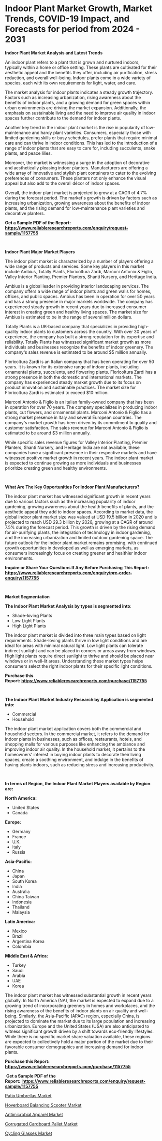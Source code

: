 <p><h1>Indoor Plant Market Growth, Market Trends, COVID-19 Impact, and Forecasts for period from 2024 - 2031</h1></p><p><strong>Indoor Plant Market Analysis and Latest Trends</strong></p>
<p><p>An indoor plant refers to a plant that is grown and nurtured indoors, typically within a home or office setting. These plants are cultivated for their aesthetic appeal and the benefits they offer, including air purification, stress reduction, and overall well-being. Indoor plants come in a wide variety of species, each with its own requirements for light, water, and care.</p><p>The market analysis for indoor plants indicates a steady growth trajectory. Factors such as increasing urbanization, rising awareness about the benefits of indoor plants, and a growing demand for green spaces within urban environments are driving the market expansion. Additionally, the emphasis on sustainable living and the need to improve air quality in indoor spaces further contribute to the demand for indoor plants.</p><p>Another key trend in the indoor plant market is the rise in popularity of low-maintenance and hardy plant varieties. Consumers, especially those with limited gardening skills or busy schedules, prefer plants that require minimal care and can thrive in indoor conditions. This has led to the introduction of a range of indoor plants that are easy to care for, including succulents, snake plants, and peace lilies.</p><p>Moreover, the market is witnessing a surge in the adoption of decorative and aesthetically pleasing indoor planters. Manufacturers are offering a wide array of innovative and stylish plant containers to cater to the evolving preferences of consumers. These planters not only enhance the visual appeal but also add to the overall décor of indoor spaces.</p><p>Overall, the indoor plant market is projected to grow at a CAGR of 4.7% during the forecast period. The market's growth is driven by factors such as increasing urbanization, growing awareness about the benefits of indoor plants, and the rising demand for low-maintenance plant varieties and decorative planters.</p></p>
<p><strong>Get a Sample PDF of the Report:&nbsp; <a href="https://www.reliableresearchreports.com/enquiry/request-sample/1157755">https://www.reliableresearchreports.com/enquiry/request-sample/1157755</a></strong></p>
<p>&nbsp;</p>
<p><strong>Indoor Plant Major Market Players</strong></p>
<p><p>The indoor plant market is characterized by a number of players offering a wide range of products and services. Some key players in this market include Ambius, Totally Plants, Floricoltura Zardi, Marconi Antonio & Figlio, Valley Interior Planting, Premier Planters, Shanti Nursery, and Heritage India. </p><p>Ambius is a global leader in providing interior landscaping services. The company offers a wide range of indoor plants and green walls for homes, offices, and public spaces. Ambius has been in operation for over 50 years and has a strong presence in major markets worldwide. The company has experienced steady growth in recent years due to increased consumer interest in creating green and healthy living spaces. The market size for Ambius is estimated to be in the range of several million dollars.</p><p>Totally Plants is a UK-based company that specializes in providing high-quality indoor plants to customers across the country. With over 30 years of experience, the company has built a strong reputation for its expertise and reliability. Totally Plants has witnessed significant market growth as more individuals and businesses recognize the benefits of indoor greenery. The company's sales revenue is estimated to be around $5 million annually.</p><p>Floricoltura Zardi is an Italian company that has been operating for over 50 years. It is known for its extensive range of indoor plants, including ornamental plants, succulents, and flowering plants. Floricoltura Zardi has a strong presence in both the domestic and international markets. The company has experienced steady market growth due to its focus on product innovation and sustainable practices. The market size for Floricoltura Zardi is estimated to exceed $10 million.</p><p>Marconi Antonio & Figlio is an Italian family-owned company that has been in operation for over 70 years. The company specializes in producing indoor plants, cut flowers, and ornamental plants. Marconi Antonio & Figlio has a strong market presence in Italy and several European countries. The company's market growth has been driven by its commitment to quality and customer satisfaction. The sales revenue for Marconi Antonio & Figlio is estimated to be around $3 million annually.</p><p>While specific sales revenue figures for Valley Interior Planting, Premier Planters, Shanti Nursery, and Heritage India are not available, these companies have a significant presence in their respective markets and have witnessed positive market growth in recent years. The indoor plant market is expected to continue growing as more individuals and businesses prioritize creating green and healthy environments.</p></p>
<p>&nbsp;</p>
<p><strong>What Are The Key Opportunities For Indoor Plant Manufacturers?</strong></p>
<p><p>The indoor plant market has witnessed significant growth in recent years due to various factors such as the increasing popularity of indoor gardening, growing awareness about the health benefits of plants, and the aesthetic appeal they add to indoor spaces. According to market data, the global indoor plant market size was valued at USD 19.5 billion in 2020 and is projected to reach USD 29.3 billion by 2026, growing at a CAGR of around 7.5% during the forecast period. This growth is driven by the rising demand for air-purifying plants, the integration of technology in indoor gardening, and the increasing urbanization and limited outdoor gardening space. The future outlook for the indoor plant market remains promising, with continued growth opportunities in developed as well as emerging markets, as consumers increasingly focus on creating greener and healthier indoor environments.</p></p>
<p><strong>Inquire or Share Your Questions If Any Before Purchasing This Report: <a href="https://www.reliableresearchreports.com/enquiry/pre-order-enquiry/1157755">https://www.reliableresearchreports.com/enquiry/pre-order-enquiry/1157755</a></strong></p>
<p>&nbsp;</p>
<p><strong>Market Segmentation</strong></p>
<p><strong>The Indoor Plant Market Analysis by types is segmented into:</strong></p>
<p><ul><li>Shade-loving Plants</li><li>Low Light Plants</li><li>High Light Plants</li></ul></p>
<p><p>The indoor plant market is divided into three main types based on light requirements. Shade-loving plants thrive in low light conditions and are ideal for areas with minimal natural light. Low light plants can tolerate indirect sunlight and can be placed in corners or areas away from windows. High light plants require direct sunlight to thrive and should be placed near windows or in well-lit areas. Understanding these market types helps consumers select the right indoor plants for their specific light conditions.</p></p>
<p><strong>Purchase this Report:&nbsp;<a href="https://www.reliableresearchreports.com/purchase/1157755">https://www.reliableresearchreports.com/purchase/1157755</a></strong></p>
<p>&nbsp;</p>
<p><strong>The Indoor Plant Market Industry Research by Application is segmented into:</strong></p>
<p><ul><li>Commercial</li><li>Household</li></ul></p>
<p><p>The indoor plant market application covers both the commercial and household sectors. In the commercial market, it refers to the demand for indoor plants in businesses, such as offices, restaurants, hotels, and shopping malls for various purposes like enhancing the ambiance and improving indoor air quality. In the household market, it pertains to the homeowners' interest in buying indoor plants to decorate their living spaces, create a soothing environment, and indulge in the benefits of having plants indoors, such as reducing stress and increasing productivity.</p></p>
<p>&nbsp;</p>
<p><strong>In terms of Region, the Indoor Plant Market Players available by Region are:</strong></p>
<p>
    <p> <strong> North America: </strong>
        <ul>
            <li>United States</li>
            <li>Canada</li>
        </ul>
        </p> 
    <p> <strong> Europe: </strong>
        <ul>
            <li>Germany</li>
            <li>France</li>
            <li>U.K.</li>
            <li>Italy</li>
            <li>Russia</li>
        </ul>
        </p> 
    <p> <strong> Asia-Pacific: </strong>
        <ul>
            <li>China</li>
            <li>Japan</li>
            <li>South Korea</li>
            <li>India</li>
            <li>Australia</li>
            <li>China Taiwan</li>
            <li>Indonesia</li>
            <li>Thailand</li>
            <li>Malaysia</li>
        </ul>
        </p> 
    <p> <strong> Latin America: </strong>
        <ul>
            <li>Mexico</li>
            <li>Brazil</li>
            <li>Argentina Korea</li>
            <li>Colombia</li>
        </ul>
        </p> 
    <p> <strong> Middle East & Africa: </strong>
        <ul>
            <li>Turkey</li>
            <li>Saudi</li>
            <li>Arabia</li>
            <li>UAE</li>
            <li>Korea</li>
        </ul>
    </p>
    </p>
<p><p>The indoor plant market has witnessed substantial growth in recent years globally. In North America (NA), the market is expected to expand due to a growing trend of incorporating greenery in homes and workplaces, and the rising awareness of the benefits of indoor plants on air quality and well-being. Similarly, the Asia-Pacific (APAC) region, especially China, is projected to dominate the market due to its large population and increasing urbanization. Europe and the United States (USA) are also anticipated to witness significant growth driven by a shift towards eco-friendly lifestyles. While there is no specific market share valuation available, these regions are expected to collectively hold a major portion of the market due to their favorable consumer demographics and increasing demand for indoor plants.</p></p>
<p><strong>Purchase this Report: <a href="https://www.reliableresearchreports.com/purchase/1157755">https://www.reliableresearchreports.com/purchase/1157755</a></strong></p>
<p>&nbsp;<strong>Get a Sample PDF of the Report:&nbsp;&nbsp;<a href="https://www.reliableresearchreports.com/enquiry/request-sample/1157755">https://www.reliableresearchreports.com/enquiry/request-sample/1157755</a></strong></p>
<p><strong></strong></p>
<p><p><a href="https://github.com/vimar16th/Market-Research-Report-List-2/blob/main/patio-umbrellas-market.md">Patio Umbrellas Market</a></p><p><a href="https://github.com/lbird53714/Market-Research-Report-List-2/blob/main/hoverboard-balancing-scooter-market.md">Hoverboard Balancing Scooter Market</a></p><p><a href="https://github.com/sofayahoo2023/Market-Research-Report-List-2/blob/main/antimicrobial-apparel-market.md">Antimicrobial Apparel Market</a></p><p><a href="https://github.com/pizolina/Market-Research-Report-List-2/blob/main/corrugated-cardboard-pallet-market.md">Corrugated Cardboard Pallet Market</a></p><p><a href="https://github.com/luckyshygirl/Market-Research-Report-List-2/blob/main/cycling-glasses-market.md">Cycling Glasses Market</a></p></p>